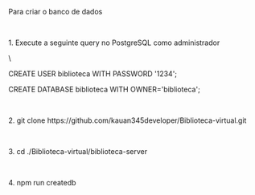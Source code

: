 <p>Para criar o banco de dados</p>
<br>
<p>1. Execute a seguinte query no PostgreSQL como administrador</p>\
<p>CREATE USER biblioteca WITH PASSWORD '1234';</p>
<p>CREATE DATABASE biblioteca WITH OWNER='biblioteca';</p>
<br>
<p>2. git clone https://github.com/kauan345developer/Biblioteca-virtual.git</p>
<br>
<p>3. cd ./Biblioteca-virtual/biblioteca-server</p>
<br>
<p>4. npm run createdb</p>